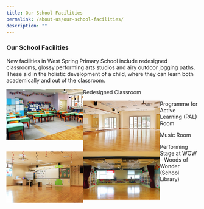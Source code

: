 ```yaml
---
title: Our School Facilities
permalink: /about-us/our-school-facilities/
description: ""
---
```

### Our School Facilities

New facilities in West Spring Primary School include redesigned classrooms, glossy performing arts studios and airy outdoor jogging paths. These aid in the holistic development of a child, where they can learn both academically and out of the classroom.

<img src="/images/sf1.png" style="width:40%" align=left><figcaption> Redesigned Classroom</figcaption>

<img src="/images/sf2.png" style="width:40%" align=left> <figcaption> Programme for Active Learning (PAL) Room</figcaption>


<img src="/images/sf3.png" style="width:40%" align=left><figcaption> Music Room</figcaption>

<img src="/images/sf4.png" style="width:40%" align=left> <figcaption> Performing Stage at WOW – Woods of Wonder<Br>(School Library)</figcaption>